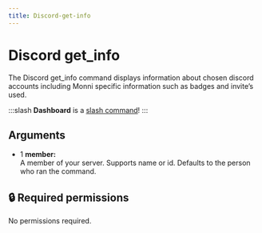 ```yaml
---
title: Discord-get-info
---
```

# Discord get_info

The Discord get_info command displays information about chosen discord accounts including Monni specific information such as badges and invite’s used.

:::slash
**Dashboard** is a [slash command](/commands/info/slash/)!
:::

## Arguments

- 1 **member:**  
    A member of your server. Supports name or id. Defaults to the person who ran the command.

## 🔒 Required permissions

No permissions required.